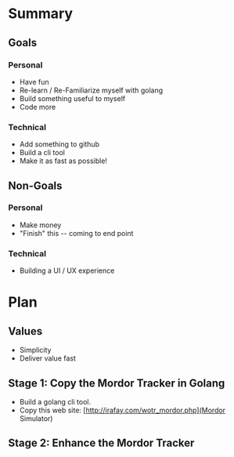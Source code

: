 # Summary

## Goals

### Personal
 - Have fun
 - Re-learn / Re-Familiarize myself with golang
 - Build something useful to myself
 - Code more

### Technical
 - Add something to github
 - Build a cli tool
 - Make it as fast as possible!

## Non-Goals
### Personal
 - Make money
 - "Finish" this -- coming to end point

### Technical
 - Building a UI / UX experience

# Plan
## Values
 - Simplicity
 - Deliver value fast

## Stage 1: Copy the Mordor Tracker in Golang
 - Build a golang cli tool.
 - Copy this web site: [http://irafay.com/wotr_mordor.php](Mordor Simulator)

## Stage 2: Enhance the Mordor Tracker

